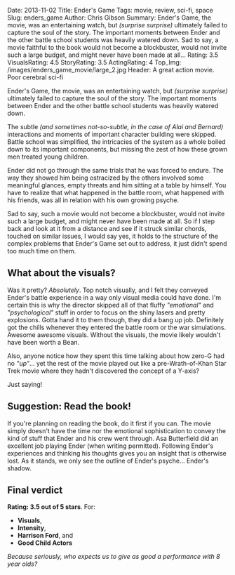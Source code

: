 Date: 2013-11-02
Title: Ender's Game
Tags: movie, review, sci-fi, space
Slug: enders_game
Author: Chris Gibson
Summary: Ender's Game, the movie, was an entertaining watch, but *(surprise surprise)* ultimately failed to capture the soul of the story. The important moments between Ender and the other battle school students was heavily watered down. Sad to say, a movie faithful to the book would not become a blockbuster, would not invite such a large budget, and might never have been made at all...
Rating: 3.5
VisualsRating: 4.5
StoryRating: 3.5
ActingRating: 4
Top_Img: /images/enders_game_movie/large_2.jpg
Header: A great action movie. Poor cerebral sci-fi

Ender's Game, the movie, was an entertaining watch, but *(surprise surprise)* ultimately failed to capture the soul of the story. The important moments between Ender and the other battle school students was heavily watered down.

The subtle *(and sometimes not-so-subtle, in the case of Alai and Bernard)* interactions and moments of important character building were skipped. Battle school was simplified, the intricacies of the system as a whole boiled down to its important components, but missing the zest of how these grown men treated young children.

Ender did not go through the same trials that he was forced to endure. The way they showed him being ostracized by the others involved some meaningful glances, empty threats and him sitting at a table by himself. You have to realize that what happened in the battle room, what happened with his friends, was all in relation with his own growing psyche.

Sad to say, such a movie would not become a blockbuster, would not invite such a large budget, and might never have been made at all. So if I step back and look at it from a distance and see if it struck similar chords, touched on similar issues, I would say yes, it holds to the structure of the complex problems that Ender's Game set out to address, it just didn't spend too much time on them.

## What about the visuals?
Was it pretty? *Absolutely*. Top notch visually, and I felt they conveyed Ender's battle experience in a way only visual media could have done. I'm certain this is why the director skipped all of that fluffy *"emotional"* and *"psychological"* stuff in order to focus on the shiny lasers and pretty explosions. Gotta hand it to them though, they did a bang up job. Definitely got the chills whenever they entered the battle room or the war simulations. Awesome awesome visuals. Without the visuals, the movie likely wouldn't have been worth a Bean.

Also, anyone notice how they spent this time talking about how zero-G had no *"up"*... yet the rest of the movie played out like a pre-Wrath-of-Khan Star Trek movie where they hadn't discovered the concept of a Y-axis? 

Just saying!

## Suggestion: Read the book!
If you're planning on reading the book, do it first if you can. The movie simply doesn't have the time nor the emotional sophistication to convey the kind of stuff that Ender and his crew went through. Asa Butterfield did an excellent job playing Ender (when writing permitted). Following Ender's experiences and thinking his thoughts gives you an insight that is otherwise lost. As it stands, we only see the outline of Ender's psyche... Ender's shadow.

## Final verdict
**Rating: 3.5 out of 5 stars**. For:

* **Visuals**,
* **Intensity**,
* **Harrison Ford**, and
* **Good Child Actors**

*Because seriously, who expects us to give as good a performance with 8 year olds?*


[top]: |filename|/images/enders_game_top.png

